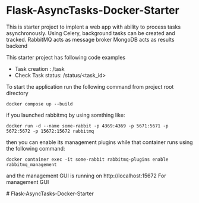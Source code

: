 # Flask-AsyncTasks-Docker-Starter

This is starter project to implent a web app with ability to process tasks asynchronously.
Using Celery, background tasks can be created and tracked.
RabbitMQ acts as message broker
MongoDB acts as results backend

This starter project has following code examples
 - Task creation : /task
 - Check Task status: /status/<task_id> 


To start the application run the following command from project root directory
```
docker compose up --build
```


if you launched rabbitmq by using somthing like:
```
docker run -d --name some-rabbit -p 4369:4369 -p 5671:5671 -p 5672:5672 -p 15672:15672 rabbitmq
```
then you can enable its management plugins while that container runs using the following command:
```
docker container exec -it some-rabbit rabbitmq-plugins enable rabbitmq_management
```
and the management GUI is running on http://localhost:15672 For management GUI


#   F l a s k - A s y n c T a s k s - D o c k e r - S t a r t e r  
 